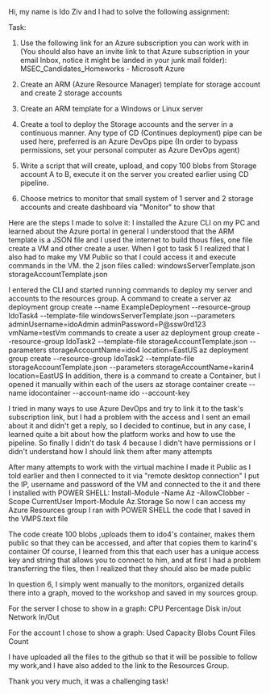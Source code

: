 Hi, my name is Ido Ziv and I had to solve the following assignment:

Task:

1. Use the following link for an Azure subscription you can work with in (You should also have an invite link to that Azure subscription in your email Inbox, notice it might be landed in your junk mail folder):   MSEC_Candidates_Homeworks - Microsoft Azure

2. Create an ARM (Azure Resource Manager) template for storage account and create 2 storage accounts

3. Create an ARM template for a Windows or Linux server

4. Create a tool to deploy the Storage accounts and the server in a continuous manner. Any type of CD (Continues deployment) pipe can be used here, preferred is an Azure DevOps pipe (In order to bypass permissions, set your personal computer as Azure DevOps agent)

5. Write a script that will create, upload, and copy 100 blobs from Storage account A to B, execute it on the server you created earlier using CD pipeline.

6. Choose metrics to monitor that small system of 1 server and 2 storage accounts   and create dashboard via "Monitor" to show that

Here are the steps I made to solve it:
I installed the Azure CLI on my PC and learned about the Azure portal in general
I understood that the ARM template is a JSON file and I used the internet to build thous files, one file create a VM and other create a user. When I got to task 5 I realized that I also had to make my VM Public so that I could access it and execute commands in the VM.
the 2 json files called:
windowsServerTemplate.json
storageAccountTemplate.json

I entered the CLI and started running commands to deploy my server and accounts to the resources group.
A command to create a server
az deployment group create --name ExampleDeployment --resource-group IdoTask4 --template-file windowsServerTemplate.json --parameters adminUsername=idoAdmin adminPassword=P@ssw0rd123 vmName=testVm
 commands to create a user
az deployment group create --resource-group IdoTask2 --template-file storageAccountTemplate.json --parameters storageAccountName=ido4 location=EastUS
az deployment group create --resource-group IdoTask2 --template-file storageAccountTemplate.json --parameters storageAccountName=karin4 location=EastUS
In addition, there is a command to create a Container, but I opened it manually within each of the users
az storage container create --name idocontainer --account-name ido --account-key <key>

I tried in many ways to use Azure DevOps and try to link it to the task's subscription link, but I had a problem with the access and I sent an email about it and didn't get a reply, so I decided to continue, but in any case, I learned quite a bit about how the platform works and how to use the pipeline.
So finally I didn't do task 4 because I didn't have permissions or I didn't understand how I should link them after many attempts

After many attempts to work with the virtual machine I made it Public as I told earlier and then I connected to it via "remote desktop connection" I put the IP, username and password of the VM and connected to the it
and there I installed with POWER SHELL: 
Install-Module -Name Az -AllowClobber -Scope CurrentUser
Import-Module Az.Storage
So now I can access my Azure Resources group
I ran with POWER SHELL the code that I saved in the VMPS.text file

The code create 100 blobs ,uploads them to ido4's container, makes them public so that they can be accessed, and after that copies them to karin4's container
Of course, I learned from this that each user has a unique access key and string that allows you to connect to him, and at first I had a problem transferring the files, then I realized that they should also be made public

In question 6, I simply went manually to the monitors, organized details there into a graph, moved to the workshop and saved in my sources group.

For the server I chose to show in a graph:
CPU Percentage
Disk in/out
Network In/Out

For the account I chose to show a graph:
Used Capacity
Blobs Count
Files Count

I have uploaded all the files to the github so that it will be possible to follow my work,and I have also added to the link to the Resources Group.

Thank you very much, it was a challenging task!

